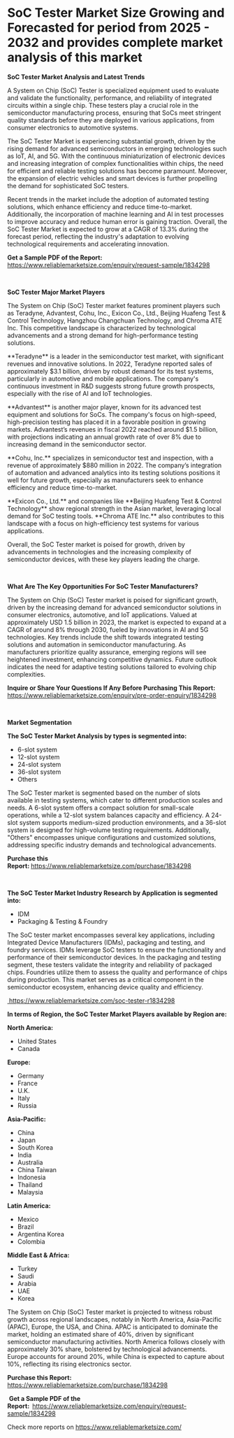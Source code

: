 <p><h1>SoC Tester Market Size Growing and Forecasted for period from 2025 - 2032 and provides complete market analysis of this market</h1></p><p><strong>SoC Tester Market Analysis and Latest Trends</strong></p>
<p><p>A System on Chip (SoC) Tester is specialized equipment used to evaluate and validate the functionality, performance, and reliability of integrated circuits within a single chip. These testers play a crucial role in the semiconductor manufacturing process, ensuring that SoCs meet stringent quality standards before they are deployed in various applications, from consumer electronics to automotive systems.</p><p>The SoC Tester Market is experiencing substantial growth, driven by the rising demand for advanced semiconductors in emerging technologies such as IoT, AI, and 5G. With the continuous miniaturization of electronic devices and increasing integration of complex functionalities within chips, the need for efficient and reliable testing solutions has become paramount. Moreover, the expansion of electric vehicles and smart devices is further propelling the demand for sophisticated SoC testers.</p><p>Recent trends in the market include the adoption of automated testing solutions, which enhance efficiency and reduce time-to-market. Additionally, the incorporation of machine learning and AI in test processes to improve accuracy and reduce human error is gaining traction. Overall, the SoC Tester Market is expected to grow at a CAGR of 13.3% during the forecast period, reflecting the industry's adaptation to evolving technological requirements and accelerating innovation.</p></p>
<p><strong>Get a Sample PDF of the Report:&nbsp;</strong> <a href="https://www.reliablemarketsize.com/enquiry/request-sample/1834298?utm_campaign=1836&utm_medium=2&utm_source=Github&utm_content=ia&utm_term=11022025&utm_id=soc-tester">https://www.reliablemarketsize.com/enquiry/request-sample/1834298</a></p>
<p>&nbsp;</p>
<p><strong>SoC Tester Major Market Players</strong></p>
<p><p>The System on Chip (SoC) Tester market features prominent players such as Teradyne, Advantest, Cohu, Inc., Exicon Co., Ltd., Beijing Huafeng Test & Control Technology, Hangzhou Changchuan Technology, and Chroma ATE Inc. This competitive landscape is characterized by technological advancements and a strong demand for high-performance testing solutions.</p><p>**Teradyne** is a leader in the semiconductor test market, with significant revenues and innovative solutions. In 2022, Teradyne reported sales of approximately $3.1 billion, driven by robust demand for its test systems, particularly in automotive and mobile applications. The company's continuous investment in R&D suggests strong future growth prospects, especially with the rise of AI and IoT technologies.</p><p>**Advantest** is another major player, known for its advanced test equipment and solutions for SoCs. The company's focus on high-speed, high-precision testing has placed it in a favorable position in growing markets. Advantest’s revenues in fiscal 2022 reached around $1.5 billion, with projections indicating an annual growth rate of over 8% due to increasing demand in the semiconductor sector.</p><p>**Cohu, Inc.** specializes in semiconductor test and inspection, with a revenue of approximately $880 million in 2022. The company’s integration of automation and advanced analytics into its testing solutions positions it well for future growth, especially as manufacturers seek to enhance efficiency and reduce time-to-market.</p><p>**Exicon Co., Ltd.** and companies like **Beijing Huafeng Test & Control Technology** show regional strength in the Asian market, leveraging local demand for SoC testing tools. **Chroma ATE Inc.** also contributes to this landscape with a focus on high-efficiency test systems for various applications.</p><p>Overall, the SoC Tester market is poised for growth, driven by advancements in technologies and the increasing complexity of semiconductor devices, with these key players leading the charge.</p></p>
<p>&nbsp;</p>
<p><strong>What Are The Key Opportunities For SoC Tester Manufacturers?</strong></p>
<p><p>The System on Chip (SoC) Tester market is poised for significant growth, driven by the increasing demand for advanced semiconductor solutions in consumer electronics, automotive, and IoT applications. Valued at approximately USD 1.5 billion in 2023, the market is expected to expand at a CAGR of around 8% through 2030, fueled by innovations in AI and 5G technologies. Key trends include the shift towards integrated testing solutions and automation in semiconductor manufacturing. As manufacturers prioritize quality assurance, emerging regions will see heightened investment, enhancing competitive dynamics. Future outlook indicates the need for adaptive testing solutions tailored to evolving chip complexities.</p></p>
<p><strong>Inquire or Share Your Questions If Any Before Purchasing This Report:</strong> <a href="https://www.reliablemarketsize.com/enquiry/pre-order-enquiry/1834298?utm_campaign=1836&utm_medium=2&utm_source=Github&utm_content=ia&utm_term=11022025&utm_id=soc-tester">https://www.reliablemarketsize.com/enquiry/pre-order-enquiry/1834298</a></p>
<p>&nbsp;</p>
<p><strong>Market Segmentation</strong></p>
<p><strong>The SoC Tester Market Analysis by types is segmented into:</strong></p>
<p><ul><li>6-slot system</li><li>12-slot system</li><li>24-slot system</li><li>36-slot system</li><li>Others</li></ul></p>
<p><p>The SoC Tester market is segmented based on the number of slots available in testing systems, which cater to different production scales and needs. A 6-slot system offers a compact solution for small-scale operations, while a 12-slot system balances capacity and efficiency. A 24-slot system supports medium-sized production environments, and a 36-slot system is designed for high-volume testing requirements. Additionally, "Others" encompasses unique configurations and customized solutions, addressing specific industry demands and technological advancements.</p></p>
<p><strong>Purchase this Report:&nbsp;</strong><a href="https://www.reliablemarketsize.com/purchase/1834298?utm_campaign=1836&utm_medium=2&utm_source=Github&utm_content=ia&utm_term=11022025&utm_id=soc-tester">https://www.reliablemarketsize.com/purchase/1834298</a></p>
<p>&nbsp;</p>
<p><strong>The SoC Tester Market Industry Research by Application is segmented into:</strong></p>
<p><ul><li>IDM</li><li>Packaging & Testing & Foundry</li></ul></p>
<p><p>The SoC tester market encompasses several key applications, including Integrated Device Manufacturers (IDMs), packaging and testing, and foundry services. IDMs leverage SoC testers to ensure the functionality and performance of their semiconductor devices. In the packaging and testing segment, these testers validate the integrity and reliability of packaged chips. Foundries utilize them to assess the quality and performance of chips during production. This market serves as a critical component in the semiconductor ecosystem, enhancing device quality and efficiency.</p></p>
<p><a href="https://www.reliablemarketsize.com/soc-tester-r1834298?utm_campaign=1836&utm_medium=2&utm_source=Github&utm_content=ia&utm_term=11022025&utm_id=soc-tester">&nbsp;https://www.reliablemarketsize.com/soc-tester-r1834298</a></p>
<p><strong>In terms of Region, the SoC Tester Market Players available by Region are:</strong></p>
<p>
    <p> <strong> North America: </strong>
        <ul>
            <li>United States</li>
            <li>Canada</li>
        </ul>
        </p> 
    <p> <strong> Europe: </strong>
        <ul>
            <li>Germany</li>
            <li>France</li>
            <li>U.K.</li>
            <li>Italy</li>
            <li>Russia</li>
        </ul>
        </p> 
    <p> <strong> Asia-Pacific: </strong>
        <ul>
            <li>China</li>
            <li>Japan</li>
            <li>South Korea</li>
            <li>India</li>
            <li>Australia</li>
            <li>China Taiwan</li>
            <li>Indonesia</li>
            <li>Thailand</li>
            <li>Malaysia</li>
        </ul>
        </p> 
    <p> <strong> Latin America: </strong>
        <ul>
            <li>Mexico</li>
            <li>Brazil</li>
            <li>Argentina Korea</li>
            <li>Colombia</li>
        </ul>
        </p> 
    <p> <strong> Middle East & Africa: </strong>
        <ul>
            <li>Turkey</li>
            <li>Saudi</li>
            <li>Arabia</li>
            <li>UAE</li>
            <li>Korea</li>
        </ul>
    </p>
    </p>
<p><p>The System on Chip (SoC) Tester market is projected to witness robust growth across regional landscapes, notably in North America, Asia-Pacific (APAC), Europe, the USA, and China. APAC is anticipated to dominate the market, holding an estimated share of 40%, driven by significant semiconductor manufacturing activities. North America follows closely with approximately 30% share, bolstered by technological advancements. Europe accounts for around 20%, while China is expected to capture about 10%, reflecting its rising electronics sector.</p></p>
<p><strong>Purchase this Report: </strong><a href="https://www.reliablemarketsize.com/purchase/1834298?utm_campaign=1836&utm_medium=2&utm_source=Github&utm_content=ia&utm_term=11022025&utm_id=soc-tester">https://www.reliablemarketsize.com/purchase/1834298</a></p>
<p>&nbsp;<strong>Get a Sample PDF of the Report:&nbsp;&nbsp;</strong><a href="https://www.reliablemarketsize.com/enquiry/request-sample/1834298?utm_campaign=1836&utm_medium=2&utm_source=Github&utm_content=ia&utm_term=11022025&utm_id=soc-tester">https://www.reliablemarketsize.com/enquiry/request-sample/1834298</a></p>
<p><strong></strong></p>
<p>Check more reports on <a href="https://www.reliablemarketsize.com/?utm_campaign=1836&utm_medium=2&utm_source=Github&utm_content=ia&utm_term=11022025&utm_id=soc-tester">https://www.reliablemarketsize.com/</a></p>